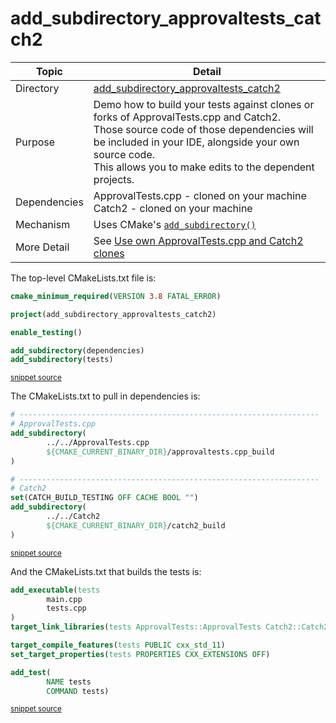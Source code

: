 <!--
GENERATED FILE - DO NOT EDIT
This file was generated by [MarkdownSnippets](https://github.com/SimonCropp/MarkdownSnippets).
Source File: /add_subdirectory_approvaltests_catch2/mdsource/README.source.md
To change this file edit the source file and then execute ./run_markdown_templates.sh.
-->

# add_subdirectory_approvaltests_catch2

 <!-- include: add_subdirectory_approvaltests_catch2. path: /add_subdirectory_approvaltests_catch2/mdsource/add_subdirectory_approvaltests_catch2.include.md -->
| Topic        | Detail                                                       |
| ------------ | ------------------------------------------------------------ |
| Directory    | [add_subdirectory_approvaltests_catch2](/add_subdirectory_approvaltests_catch2/) |
| Purpose      | Demo how to build your tests against clones or forks of ApprovalTests.cpp and Catch2.<br />Those source code of those dependencies will be included in your IDE, alongside your own source code.<br />This allows you to make edits to the dependent projects. |
| Dependencies | ApprovalTests.cpp - cloned on your machine<br />Catch2 - cloned on your machine |
| Mechanism    | Uses CMake's [`add_subdirectory()`](https://cmake.org/cmake/help/latest/command/add_subdirectory.html) |
| More Detail  | See [Use own ApprovalTests.cpp and Catch2 clones](https://github.com/approvals/ApprovalTests.cpp/blob/master/doc/CMakeIntegration.md#use-own-approvaltestscpp-and-catch2-clones) |
 <!-- end include: add_subdirectory_approvaltests_catch2. path: /add_subdirectory_approvaltests_catch2/mdsource/add_subdirectory_approvaltests_catch2.include.md -->

The top-level CMakeLists.txt file is:

 <!-- include: inc_add_subdirectory_approvaltests_catch2_cmakelists. path: /add_subdirectory_approvaltests_catch2/mdsource/inc_add_subdirectory_approvaltests_catch2_cmakelists.include.md -->

```cmake
cmake_minimum_required(VERSION 3.8 FATAL_ERROR)

project(add_subdirectory_approvaltests_catch2)

enable_testing()

add_subdirectory(dependencies)
add_subdirectory(tests)
```
<sup><a href='https://github.com/claremacrae/ApprovalTests.cpp.CMakeSamples/blob/master/./add_subdirectory_approvaltests_catch2/CMakeLists.txt' title='File snippet was copied from'>snippet source</a></sup>
 <!-- end include: inc_add_subdirectory_approvaltests_catch2_cmakelists. path: /add_subdirectory_approvaltests_catch2/mdsource/inc_add_subdirectory_approvaltests_catch2_cmakelists.include.md -->

The CMakeLists.txt to pull in dependencies is:

 <!-- include: inc_add_subdirectory_approvaltests_catch2_dependencies_cmakelists. path: /add_subdirectory_approvaltests_catch2/mdsource/inc_add_subdirectory_approvaltests_catch2_dependencies_cmakelists.include.md -->

```cmake
# -------------------------------------------------------------------
# ApprovalTests.cpp
add_subdirectory(
        ../../ApprovalTests.cpp
        ${CMAKE_CURRENT_BINARY_DIR}/approvaltests.cpp_build
)

# -------------------------------------------------------------------
# Catch2
set(CATCH_BUILD_TESTING OFF CACHE BOOL "")
add_subdirectory(
        ../../Catch2
        ${CMAKE_CURRENT_BINARY_DIR}/catch2_build
)
```
<sup><a href='https://github.com/claremacrae/ApprovalTests.cpp.CMakeSamples/blob/master/./add_subdirectory_approvaltests_catch2/dependencies/CMakeLists.txt' title='File snippet was copied from'>snippet source</a></sup>
 <!-- end include: inc_add_subdirectory_approvaltests_catch2_dependencies_cmakelists. path: /add_subdirectory_approvaltests_catch2/mdsource/inc_add_subdirectory_approvaltests_catch2_dependencies_cmakelists.include.md -->

And the CMakeLists.txt that builds the tests is:

 <!-- include: inc_add_subdirectory_approvaltests_catch2_tests_cmakelists. path: /add_subdirectory_approvaltests_catch2/mdsource/inc_add_subdirectory_approvaltests_catch2_tests_cmakelists.include.md -->

```cmake
add_executable(tests
        main.cpp
        tests.cpp
)
target_link_libraries(tests ApprovalTests::ApprovalTests Catch2::Catch2)

target_compile_features(tests PUBLIC cxx_std_11)
set_target_properties(tests PROPERTIES CXX_EXTENSIONS OFF)

add_test(
        NAME tests
        COMMAND tests)
```
<sup><a href='https://github.com/claremacrae/ApprovalTests.cpp.CMakeSamples/blob/master/./add_subdirectory_approvaltests_catch2/tests/CMakeLists.txt' title='File snippet was copied from'>snippet source</a></sup>
 <!-- end include: inc_add_subdirectory_approvaltests_catch2_tests_cmakelists. path: /add_subdirectory_approvaltests_catch2/mdsource/inc_add_subdirectory_approvaltests_catch2_tests_cmakelists.include.md -->
